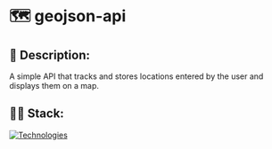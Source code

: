# 🗺 geojson-api

## 📃 Description:
A simple API that tracks and stores locations entered by the user and displays them on a map.

## 👩‍💻 Stack:
[![Technologies](https://skillicons.dev/icons?i=html,tailwindcss,js,nodejs,expressjs,mongodb&theme=dark)](https://skillicons.dev)
